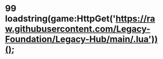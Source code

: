 # 99 loadstring(game:HttpGet('https://raw.githubusercontent.com/Legacy-Foundation/Legacy-Hub/main/.lua'))();
